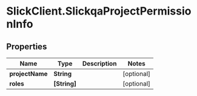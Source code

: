 # SlickClient.SlickqaProjectPermissionInfo

## Properties
Name | Type | Description | Notes
------------ | ------------- | ------------- | -------------
**projectName** | **String** |  | [optional] 
**roles** | **[String]** |  | [optional] 



